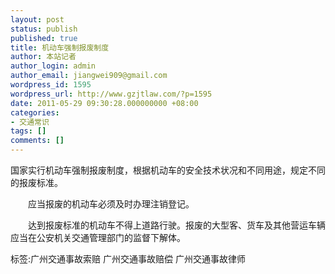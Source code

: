 ```yaml
---
layout: post
status: publish
published: true
title: 机动车强制报废制度
author: 本站记者
author_login: admin
author_email: jiangwei909@gmail.com
wordpress_id: 1595
wordpress_url: http://www.gzjtlaw.com/?p=1595
date: 2011-05-29 09:30:28.000000000 +08:00
categories:
- 交通常识
tags: []
comments: []
---
```

国家实行机动车强制报废制度，根据机动车的安全技术状况和不同用途，规定不同的报废标准。　　应当报废的机动车必须及时办理注销登记。 　　达到报废标准的机动车不得上道路行驶。报废的大型客、货车及其他营运车辆应当在公安机关交通管理部门的监督下解体。 标签:广州交通事故索赔 广州交通事故赔偿 广州交通事故律师
